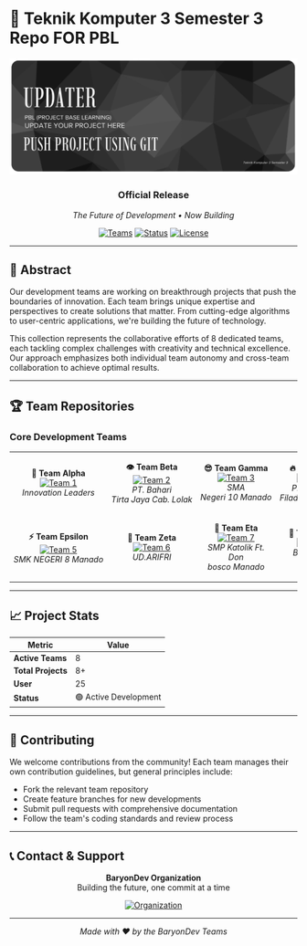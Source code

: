 # 🚀 Teknik Komputer 3 Semester 3 Repo FOR PBL

<div align="center">

![Project Banner](https://raw.githubusercontent.com/BaryonDev/PBL-Updater/main/assets/shish.png)

### **Official Release**
*The Future of Development • Now Building*

[![Teams](https://img.shields.io/badge/Teams-8-blue.svg?style=for-the-badge)](https://github.com/BaryonDev)
[![Status](https://img.shields.io/badge/Status-Active-success.svg?style=for-the-badge)](https://github.com/BaryonDev)
[![License](https://img.shields.io/badge/License-MIT-orange.svg?style=for-the-badge)](LICENSE)

</div>

---

## 🎯 Abstract

Our development teams are working on breakthrough projects that push the boundaries of innovation. Each team brings unique expertise and perspectives to create solutions that matter. From cutting-edge algorithms to user-centric applications, we're building the future of technology.

This collection represents the collaborative efforts of 8 dedicated teams, each tackling complex challenges with creativity and technical excellence. Our approach emphasizes both individual team autonomy and cross-team collaboration to achieve optimal results.

---

## 🏆 Team Repositories

### Core Development Teams

<table align="center">
<tr>
<td align="center" width="25%">

**👾 Team Alpha**  
[![Team 1](https://img.shields.io/badge/Kelompok1-PBL-ff6b6b?style=for-the-badge&logo=github)](https://github.com/BaryonDev/Kelompok1-PBL)  
*Innovation Leaders*

</td>
<td align="center" width="25%">

**👁️ Team Beta**  
[![Team 2](https://img.shields.io/badge/Kelompok2-PBL-4ecdc4?style=for-the-badge&logo=github)](https://github.com/BaryonDev/Kelompok2-PBL)  
*PT. Bahari Tirta Jaya Cab. Lolak*

</td>
<td align="center" width="25%">

**😎 Team Gamma**  
[![Team 3](https://img.shields.io/badge/Kelompok3-PBL-45b7d1?style=for-the-badge&logo=github)](https://github.com/BaryonDev/Kelompok3-PBL)  
*SMA Negeri 10 Manado*

</td>
<td align="center" width="25%">

**🔥 Team Delta**  
[![Team 4](https://img.shields.io/badge/Kelompok4-PBL-f9ca24?style=for-the-badge&logo=github)](https://github.com/BaryonDev/Kelompok4-PBL)  
*PPA ID 0116 Filadelfia Tontalete*

</td>
</tr>
<tr>
<td align="center" width="25%">

**⚡ Team Epsilon**  
[![Team 5](https://img.shields.io/badge/Kelompok5-PBL-a55eea?style=for-the-badge&logo=github)](https://github.com/BaryonDev/Kelompok5-PBL)  
*SMK NEGERI 8 Manado*

</td>
<td align="center" width="25%">

**🌟 Team Zeta**  
[![Team 6](https://img.shields.io/badge/Kelompok6-PBL-26de81?style=for-the-badge&logo=github)](https://github.com/BaryonDev/Kelompok6-PBL)  
*UD.ARIFRI*

</td>
<td align="center" width="25%">

**🚀 Team Eta**  
[![Team 7](https://img.shields.io/badge/Kelompok7-PBL-fd79a8?style=for-the-badge&logo=github)](https://github.com/BaryonDev/Kelompok7-PBL)  
*SMP Katolik Ft. Don bosco Manado*

</td>
<td align="center" width="25%">

**💎 Team Theta**  
[![Team 8](https://img.shields.io/badge/Kelompok8-PBL-2d3436?style=for-the-badge&logo=github)](https://github.com/BaryonDev/Kelompok8-PBL)  
*BKN Kanreg MAnado*

</td>
</tr>
</table>

---

## 📈 Project Stats

<div align="center">

| Metric | Value |
|--------|-------|
| **Active Teams** | 8 |
| **Total Projects** | 8+ |
| **User** | 25 |
| **Status** | 🟢 Active Development |

</div>

---

## 🤝 Contributing

We welcome contributions from the community! Each team manages their own contribution guidelines, but general principles include:

- Fork the relevant team repository
- Create feature branches for new developments
- Submit pull requests with comprehensive documentation
- Follow the team's coding standards and review process

---

## 📞 Contact & Support

<div align="center">

**BaryonDev Organization**  
Building the future, one commit at a time

[![Organization](https://img.shields.io/badge/GitHub-BaryonDev-181717?style=for-the-badge&logo=github)](https://github.com/BaryonDev)

---

*Made with ❤️ by the BaryonDev Teams*

</div>
